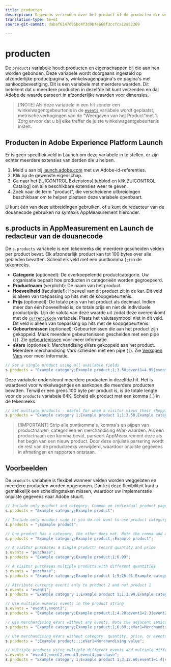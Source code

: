 ```yaml
---
title: producten
description: Gegevens verzenden over het product of de producten die worden weergegeven of in het winkelwagentje.
translation-type: tm+mt
source-git-commit: dabaf6247695bc4f3d9bfe668f3ccfca12a52269

---
```



# producten

De `products` variabele houdt producten en eigenschappen bij die aan hen worden gebonden. Deze variabele wordt doorgaans ingesteld op afzonderlijke productpagina&#39;s, winkelwagenpagina&#39;s en pagina&#39;s met aankoopbevestiging. Dit is een variabele met meerdere waarden. Dit betekent dat u meerdere producten in dezelfde hit kunt verzenden en dat Adobe de waarde parseert in afzonderlijke waarden voor dimensies.

>[!NOTE] Als deze variabele in een hit zonder een winkelwagentgebeurtenis in de [`events`](events/events-overview.md) variabele wordt geplaatst, metrische verhogingen van de &quot;Weergaven van het Product&quot;met 1. Zorg ervoor dat u bij elke treffer de juiste winkelwagentgebeurtenis instelt.

## Producten in Adobe Experience Platform Launch

Er is geen specifiek veld in Launch om deze variabele in te stellen. er zijn echter meerdere extensies van derden die u helpen.

1. Meld u aan bij [launch.adobe.com](https://launch.adobe.com) met uw Adobe-id-referenties.
2. Klik op de gewenste eigenschap.
3. Ga naar het [!UICONTROL Extensions] tabblad en klik [!UICONTROL Catalog] om alle beschikbare extensies weer te geven.
4. Zoek naar de term &quot;product&quot;, die verscheidene uitbreidingen beschikbaar om te helpen plaatsen deze variabele openbaart.

U kunt één van deze uitbreidingen gebruiken, of u kunt de redacteur van de douanecode gebruiken na syntaxis AppMeasurement hieronder.

## s.products in AppMeasurement en Launch de redacteur van de douanecode

De `s.products` variabele is een tekenreeks die meerdere gescheiden velden per product bevat. Elk afzonderlijk product kan tot 100 bytes over alle gebieden bevatten. Scheid elk veld met een puntkomma (`;`) in de tekenreeks.

* **Categorie** (optioneel): De overkoepelende productcategorie. Uw organisatie bepaalt hoe producten in categorieën worden gegroepeerd.
* **Productnaam** (verplicht): De naam van het product.
* **Hoeveelheid** (facultatief): Hoeveel van dit product zit in de kar. Dit veld is alleen van toepassing op hits met de koopgebeurtenis.
* **Prijs** (optioneel): De totale prijs van het product als decimaal. Indien meer dan één hoeveelheid is, de totale prijs en niet de individuele productprijs. Lijn de valuta van deze waarde uit zodat deze overeenkomt met de [`currencyCode`](../config-vars/currencycode.md) variabele. Plaats het valutasymbool niet in dit veld. Dit veld is alleen van toepassing op hits met de koopgebeurtenis.
* **Gebeurtenissen** (optioneel): Gebeurtenissen die aan het product zijn gekoppeld. Maak meerdere gebeurtenissen gescheiden met een pipe (`|`). Zie [gebeurtenissen](events/events-overview.md) voor meer informatie.
* **eVars** (optioneel): Merchandising eVars gekoppeld aan het product. Meerdere merchandising Vars scheiden met een pipe (`|`). Zie [Verkopen Vars](../../../components/c-variables/c-merch-variables/var-merchandising.md) voor meer informatie.

```js
// Set a single product using all available fields
s.products = "Example category;Example product;1;3.50;event1=4.99|event2=5.99;eVar1=Example merchandising value 1|eVar2=Example merchandising value 2";
```

Deze variabele ondersteunt meerdere producten in dezelfde hit. Het is waardevol voor winkelwagentjes en aankopen die meerdere producten bevatten. Terwijl er een grens 100 byte per product is, is de totale lengte voor de `products` variabele 64K. Scheid elk product met een komma (`,`) in de tekenreeks.

```js
// Set multiple products - useful for when a visitor views their shopping cart
s.products = "Example category 1;Example product 1;1;3.50,Example category 2;Example product 2,1,5.99";
```

>[!IMPORTANT] Strip alle puntkomma&#39;s, komma&#39;s en pijpen van productnamen, categorieën en merchandising eVar-waarden. Als een productnaam een komma bevat, parseert AppMeasurement deze als het begin van een nieuw product. Door deze onjuiste parsering wordt de rest van de productreeks verwijderd, waardoor onjuiste gegevens in afmetingen en rapporten ontstaan.

## Voorbeelden

De `products` variabele is flexibel wanneer velden worden weggelaten en meerdere producten worden opgenomen. Dankzij deze flexibiliteit kunt u gemakkelijk een scheidingsteken missen, waardoor uw implementatie onjuiste gegevens naar Adobe stuurt.

```js
// Include only product and category. Common on individual product pages
s.products = "Example category;Example product";

// Include only product name if you do not want to use product category
s.products = ";Example product";

// One product has a category, the other does not. Note the comma and adjacent semicolon to omit category
s.products = "Example category;Example product,;Example product";

// A visitor purchases a single product; record quantity and price
s.events = "purchase";
s.products = "Example category;Example product;1;6.99";

// A visitor purchases multiple products with different quantities
s.events = "purchase";
s.products = "Example category;Example product 1;9;26.91,Example category;Example product 2;4;9.96";

// Attribute currency event1 only to product 2 and not product 1
s.events = "event1";
s.products = "Example category 1;Example product 1;1;1.99,Example category 2;Example product 2;1;2.69;event1=1.29";

// Use multiple numeric events in the product string
s.events = "event1,event2";
s.products = "Example category;Example product;1;4.20;event1=2.3|event2=5";

// Use merchandising eVars without any events. Note the adjacent semicolons to skip events
s.products = "Example category;Example product;1;6.69;;eVar1=Merchandising value";

// Use merchandising eVars without category, quantity, price, or events
s.products = ";Example product;;;;eVar1=Merchandising value";

// Multiple products using multiple different events and multiple different merchandising eVars
s.events = "event1,event2,event3,event4,purchase";
s.products = "Example category 1;Example product 1;3;12.60;event1=1.4|event2=9;eVar1=Merchandising value|eVar2=Another merchandising value,Example category 2;Example product 2;1;59.99;event3=6.99|event4=1;eVar3=Merchandising value 3|eVar4=Example value four";
```
